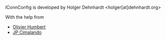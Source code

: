 IConnConfig is developed by
Holger Dehnhardt <holger[at]dehnhardt.org>

With the help from
* [Olivier Humbert](https://github.com/trebmuh)
* [JP Cimalando](https://github.com/jpcima)

